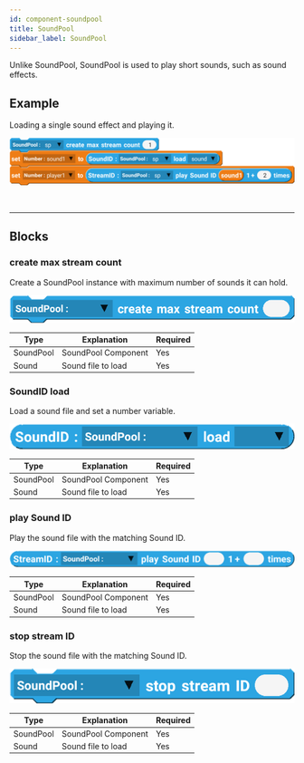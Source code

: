 ```yaml
---
id: component-soundpool
title: SoundPool
sidebar_label: SoundPool
---
```


Unlike SoundPool, SoundPool is used to play short sounds, such as sound effects.

## Example

Loading a single sound effect and playing it.

![example](assets/soundpool/example.png)

<br/>

--------------------

## Blocks

### create max stream count

Create a SoundPool instance with maximum number of sounds it can hold.

![create](assets/soundpool/create.png)

| Type        | Explanation           | Required |
| ----------- | --------------------- | -------- |
| SoundPool   | SoundPool Component   | Yes      |
| Sound       | Sound file to load    | Yes      |

### SoundID load

Load a sound file and set a number variable.

![load](assets/soundpool/load.png)

| Type        | Explanation           | Required |
| ----------- | --------------------- | -------- |
| SoundPool   | SoundPool Component   | Yes      |
| Sound       | Sound file to load    | Yes      |

### play Sound ID

Play the sound file with the matching Sound ID.

![play](assets/soundpool/play.png)

| Type        | Explanation           | Required |
| ----------- | --------------------- | -------- |
| SoundPool   | SoundPool Component   | Yes      |
| Sound       | Sound file to load    | Yes      |

### stop stream ID

Stop the sound file with the matching Sound ID.

![stop](assets/soundpool/stop.png)

| Type        | Explanation           | Required |
| ----------- | --------------------- | -------- |
| SoundPool   | SoundPool Component   | Yes      |
| Sound       | Sound file to load    | Yes      |
